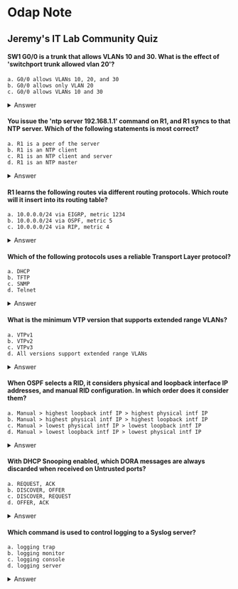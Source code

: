 # Odap Note

## Jeremy's IT Lab Community Quiz

#### SW1 G0/0 is a trunk that allows VLANs 10 and 30. What is the effect of 'switchport trunk allowed vlan 20'?

```
a. G0/0 allows VLANs 10, 20, and 30
b. G0/0 allows only VLAN 20
c. G0/0 allows VLANs 10 and 30
```

<details>
  <summary>Answer</summary>

<b>b. G0/0 allows only VLAN 20</b>

'switchport trunk allowed vlan X' is used to specify the VLAN (or list of VLANs) that should be allowed on the trunk. It will overwrite the currently allowed VLAN(s). 'switchport trunk allowed vlan 20' will overwrite the current list (10, 30) to allow only VLAN 20. To add a VLAN to the current list of allowed VLANs, make sure to use the 'add' keyword: 'switchport trunk allowed vlan add 20'.

</details>

#### You issue the 'ntp server 192.168.1.1' command on R1, and R1 syncs to that NTP server. Which of the following statements is most correct?

```
a. R1 is a peer of the server
b. R1 is an NTP client
c. R1 is an NTP client and server
d. R1 is an NTP master
```

<details>
  <summary>Answer</summary>

<b>c. R1 is an NTP client and server</b>

The 'ntp server' command makes the router a client of the specified server - it will sync its time to that server. However, it also makes the router itself an NTP server - R1 can now provide the time for other NTP clients. Although the other answer 'R1 is an NTP client' is correct, this answer is better because it includes more correct information.

</details>

#### R1 learns the following routes via different routing protocols. Which route will it insert into its routing table?

```
a. 10.0.0.0/24 via EIGRP, metric 1234
b. 10.0.0.0/24 via OSPF, metric 5
c. 10.0.0.0/24 via RIP, metric 4
```

<details>
  <summary>Answer</summary>

<b>a. 10.0.0.0/24 via EIGRP, metric 1234</b>

Because all three routes are to the same destination (same network address/prefix length), R1 has to decide which to insert into its routing table. It compares their AD (administrative distance) values first: EIGRP's AD (90) is lower than OSPF's (110) and RIP's (120), so R1 selects the EIGRP route. The metric values are irrelevant in this case.

</details>

#### Which of the following protocols uses a reliable Transport Layer protocol?

```
a. DHCP
b. TFTP
c. SNMP
d. Telnet
```

<details>
  <summary>Answer</summary>

<b>d. Telnet</b>

Telnet uses TCP as its Transport Layer (Layer 4) protocol. TCP provides reliable delivery of messages, for example by confirming that each message is received by the destination host. Telnet-enabled devices listen for incoming connections on TCP port 23. The other protocols - DHCP, TFTP, and SNMP - use UDP, which does not provide reliable delivery. UDP does not confirm if messages were received by the destination host.

</details>

#### What is the minimum VTP version that supports extended range VLANs?

```
a. VTPv1
b. VTPv2
c. VTPv3
d. All versions support extended range VLANs
```

<details>
  <summary>Answer</summary>

<b>c. VTPv3</b>

VTPv1 and VTPv2 support only standard range VLANs (1-1005). To use extended range VLANs (1006-4094), you must enable VTPv3 with the 'vtp version 3' command.

</details>

#### When OSPF selects a RID, it considers physical and loopback interface IP addresses, and manual RID configuration. In which order does it consider them?

```
a. Manual > highest loopback intf IP > highest physical intf IP
b. Manual > highest physical intf IP > highest loopback intf IP
c. Manual > lowest physical intf IP > lowest loopback intf IP
d. Manual > lowest loopback intf IP > lowest physical intf IP
```

<details>
  <summary>Answer</summary>

<b>a. Manual > highest loopback intf IP > highest physical intf IP</b>

1\) If the OSPF RID (Router ID) is manually configured, OSPF will select that RID. 2) If there is no manually configured RID, OSPF will select the highest IP address on a loopback interface (in the up/up state) as the RID. 3) If there is no loopback interface in an up/up state with an IP address, OSPF will select the highest IP address on a physical interface (in the up/up state) as the RID. 4) If none of the previous options work, the OSPF process will fail to start.

</details>

#### With DHCP Snooping enabled, which DORA messages are always discarded when received on Untrusted ports?

```
a. REQUEST, ACK
b. DISCOVER, OFFER
c. DISCOVER, REQUEST
d. OFFER, ACK
```

<details>
  <summary>Answer</summary>

<b>d. OFFER, ACK</b>

OFFER and ACK are messages from DHCP servers. DHCP Snooping always discards DHCP server messages when received on Untrusted ports. If a DHCP server is connected to a port, you should configure it as a Trusted port. DISCOVER and REQUEST are messages from DHCP clients. DHCP Snooping does not always discard them, but instead inspects the messages to determine if they should be forwarded or discarded.

</details>

#### Which command is used to control logging to a Syslog server?

```
a. logging trap
b. logging monitor
c. logging console
d. logging server
```

<details>
  <summary>Answer</summary>

<b>a. logging trap</b>

The 'logging trap' command can be used to control logging to a Syslog server - to enable/disable it, or to specify the severity level of messages that should be sent to the server. 'logging console' = logging to the console line, 'logging monitor' = logging to the VTY lines, 'logging buffered' = logging to the logging buffer (in the local device's RAM).

</details>
